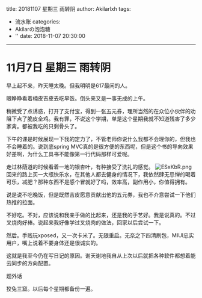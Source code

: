 title: 20181107 星期三 雨转阴
author: Akilarlxh
tags:
  - 流水账
categories:
  - Akilarの泡泡糖
  - ''
date: 2018-11-07 20:30:00
---
# 11月7日 星期三 雨转阴

早上起不来，昨天睡太晚。但我明明是617最闲的人。

眼睁睁看着楠皮吉皮去吃早饭。倒头来又是一事无成的上午。

稍微受了点诱惑，打开了支付宝，得到一张五元券，理所当然的在众位小伙伴的劝阻下点了脆皮全鸡。我有罪，不说这个学期，单是这个星期我就不知道残害了多少家禽。都被我吃的只剩骨头了。

下午的课是时候展现一下我的定力了，不管老师你说什么我都不会理你的，但我也不会睡着的。说到底spring MVC真的是很方便的东西呢，但是这个书的导向效果好差啊，为什么工具书不能像第一行代码那样可爱呢。

走过林荫道的时候看着一地的银杏叶，有种接受了洗礼的感觉。
![ESxKbR.png](https://s2.ax1x.com/2019/04/18/ESxKbR.png)
回来的路上买一大瓶快乐水，在其他人都去健身的情况下，我依然肆无忌惮的喝着可乐，减肥？那种东西不是感个冒就好了吗，效率高，副作用小，你值得拥有。

说是说不吃晚饭，但是既然吉皮愿意贡献出他的五元券，我也不介意尝试一下他们热推的拉面。

不好吃。不对，应该说和我亲手做的比起来，还是我的手艺好。我是说真的。不过叉烧肉好棒。说起来我好像学过叉烧肉的做法，回家以后尝试一下。

然后。手贱玩xposed，又一次卡米了。无限重启。无奈之下四清刷包，MIUI忠实用户，嘴上说着不要身体还是很诚实的。

这就是我至今仍在写日记的原因。谢天谢地我自从上次以后就把各种软件都想着能云同步的方向配置。

题外话

狡兔三窟。以后每个星期都备份一遍。